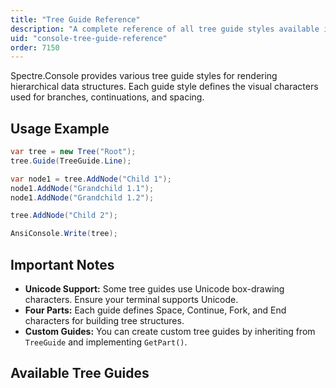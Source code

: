 ```yaml
---
title: "Tree Guide Reference"
description: "A complete reference of all tree guide styles available in Spectre.Console"
uid: "console-tree-guide-reference"
order: 7150
---
```


Spectre.Console provides various tree guide styles for rendering hierarchical data structures.
Each guide style defines the visual characters used for branches, continuations, and spacing.

## Usage Example

```csharp
var tree = new Tree("Root");
tree.Guide(TreeGuide.Line);

var node1 = tree.AddNode("Child 1");
node1.AddNode("Grandchild 1.1");
node1.AddNode("Grandchild 1.2");

tree.AddNode("Child 2");

AnsiConsole.Write(tree);
```

## Important Notes

- **Unicode Support:** Some tree guides use Unicode box-drawing characters. Ensure your terminal supports Unicode.
- **Four Parts:** Each guide defines Space, Continue, Fork, and End characters for building tree structures.
- **Custom Guides:** You can create custom tree guides by inheriting from `TreeGuide` and implementing `GetPart()`.

## Available Tree Guides

<TreeGuideList />
